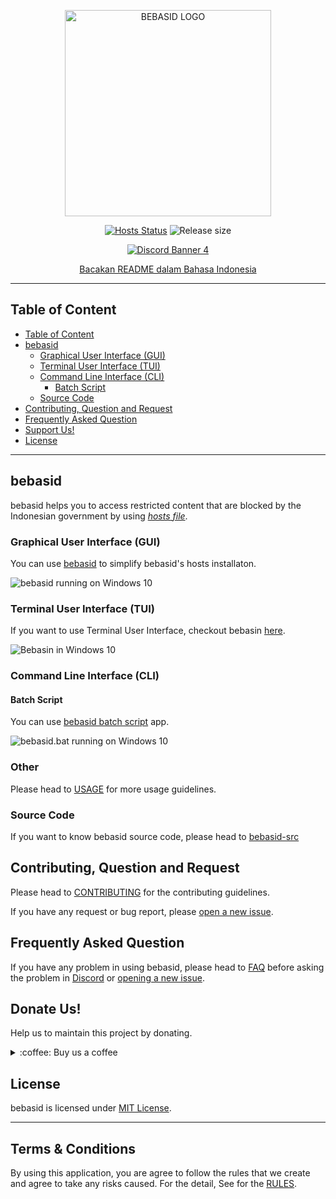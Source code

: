 <p align="center">
    <img src="https://github.com/bebasid/bebasid/blob/master/dev/resources/logo-black.png" alt="BEBASID LOGO" width="330">
</p>
<p align="center">
    <a href="https://github.com/bebasid/bebasid/actions?query=workflow%3AValidate"><img src="https://img.shields.io/github/workflow/status/bebasid/bebasid/Validate?logo=github&logoColor=fff&label=validation" alt="Hosts Status"></a>
    <img src="https://img.shields.io/github/size/bebasid/bebasid/releases/hosts.svg?label=size" alt="Release size">
</p>
<p align="center">
    <a href="https://discord.gg/EKrxZyu"><img src="https://discordapp.com/api/guilds/630415907021389825/widget.png?style=banner4" alt="Discord Banner 4"/></a>
</p>
<p align="center">
    <a href="README.md">Bacakan README dalam Bahasa Indonesia</a>
</p>

---

## Table of Content

- [Table of Content](#table-of-content)
- [bebasid](#bebasid)
  - [Graphical User Interface (GUI)](#graphical-user-interface-tui)
  - [Terminal User Interface (TUI)](#terminal-user-interface-tui)
  - [Command Line Interface (CLI)](#command-line-interface-cli)
    - [Batch Script](#batch-script)
  - [Source Code](#source-code)
- [Contributing, Question and Request](#contributing-question-and-request)
- [Frequently Asked Question](#frequently-asked-question)
- [Support Us!](#donate-us)
- [License](#license)

---

## bebasid

bebasid helps you to access restricted content that are blocked by the Indonesian government by using [_hosts file_](https://en.wikipedia.org/wiki/Hosts_(file)). 

### Graphical User Interface (GUI)

You can use [bebasid](https://github.com/bebasid/bebasid/releases/tag/v1.0) to simplify bebasid's hosts installaton.

![bebasid running on Windows 10](https://i.imgur.com/jutwCQb.png)

### Terminal User Interface (TUI)

If you want to use Terminal User Interface, checkout bebasin [here](https://github.com/bebasid/bebasin/blob/master/README.en.md).

![Bebasin in Windows 10](https://i.imgur.com/reZApao.png)

### Command Line Interface (CLI)

#### Batch Script

You can use [bebasid batch script](https://github.com/bebasid/bebasid/releases/tag/v1.0) app.

![bebasid.bat running on Windows 10](https://i.imgur.com/CrnySId.png)

### Other
Please head to [USAGE](https://github.com/bebasid/bebasid/blob/master/dev/readme/USAGE.md) for more usage guidelines.

### Source Code

If you want to know bebasid source code, please head to [bebasid-src](https://github.com/bebasid/bebasid-src)

## Contributing, Question and Request

Please head to [CONTRIBUTING](https://github.com/bebasid/bebasid/blob/master/CONTRIBUTING.md) for the contributing guidelines.

If you have any request or bug report, please [open a new issue](https://github.com/bebasid/bebasid/issues/new/choose).

## Frequently Asked Question

If you have any problem in using bebasid, please head to [FAQ](https://github.com/bebasid/bebasid/blob/master/dev/readme/FAQ.md) before asking the problem in [Discord](https://discord.gg/EKrxZyu) or [opening a new issue](https://github.com/bebasid/bebasid/issues/new/choose).

## Donate Us!

Help us to maintain this project by donating.

<div>
<details>
 <summary>:coffee: Buy us a coffee</summary>

</br>

<a href="https://trakteer.id/bebasidbykini"><img src="https://img.shields.io/static/v1?label=Trakteer&message=bebasidbykini&color=C02433"></a>

<a href="https://saweria.co/bebasid"><img src="https://img.shields.io/static/v1?label=Saweria&message=bebasidbykini&color=FAAE2B"></a>
 
</details>
</div>

## License

bebasid is licensed under [MIT License](https://github.com/bebasid/bebasid/blob/master/LICENSE).

---

## Terms & Conditions
By using this application, you are agree to follow the rules that we create and agree to take any risks caused. For the detail, See for the [RULES](https://github.com/bebasid/bebasid/blob/master/dev/readme/RULES.md).
